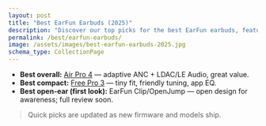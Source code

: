 ```yaml
---
layout: post
title: "Best EarFun Earbuds (2025)"
description: "Discover our top picks for the best EarFun earbuds, featuring Air Pro 4 with adaptive ANC and LDAC, Free Pro 3 for compact comfort, and upcoming open-ear designs."
permalink: /best/earfun-earbuds/
image: /assets/images/best-earfun-earbuds-2025.jpg
schema_type: CollectionPage
---
```


- **Best overall:** [Air Pro 4](/review/earfun-air-pro-4/) — adaptive ANC + LDAC/LE Audio, great value.
- **Best compact:** [Free Pro 3](/reviews/earfun-free-pro-3/) — tiny fit, friendly tuning, app EQ.
- **Best open-ear (first look):** EarFun Clip/OpenJump — open design for awareness; full review soon.

> Quick picks are updated as new firmware and models ship.
